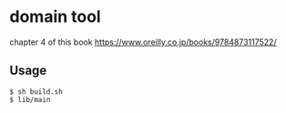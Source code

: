 # domain tool
chapter 4 of this book
https://www.oreilly.co.jp/books/9784873117522/

## Usage
```
$ sh build.sh
$ lib/main
```
